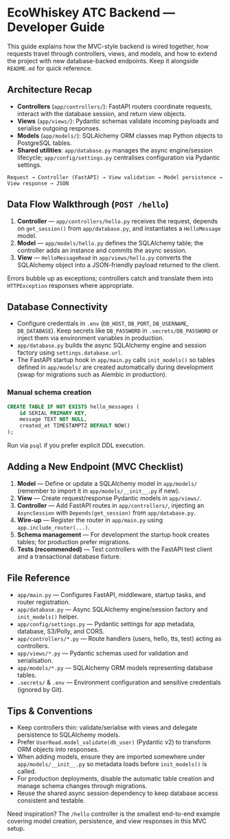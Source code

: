 # EcoWhiskey ATC Backend — Developer Guide

This guide explains how the MVC-style backend is wired together, how requests travel through controllers, views, and models, and how to extend the project with new database-backed endpoints. Keep it alongside `README.md` for quick reference.

## Architecture Recap

- **Controllers** (`app/controllers/`): FastAPI routers coordinate requests, interact with the database session, and return view objects.
- **Views** (`app/views/`): Pydantic schemas validate incoming payloads and serialise outgoing responses.
- **Models** (`app/models/`): SQLAlchemy ORM classes map Python objects to PostgreSQL tables.
- **Shared utilities**: `app/database.py` manages the async engine/session lifecycle; `app/config/settings.py` centralises configuration via Pydantic settings.

```
Request → Controller (FastAPI) → View validation → Model persistence → View response → JSON
```

## Data Flow Walkthrough (`POST /hello`)

1. **Controller** — `app/controllers/hello.py` receives the request, depends on `get_session()` from `app/database.py`, and instantiates a `HelloMessage` model.
2. **Model** — `app/models/hello.py` defines the SQLAlchemy table; the controller adds an instance and commits the async session.
3. **View** — `HelloMessageRead` in `app/views/hello.py` converts the SQLAlchemy object into a JSON-friendly payload returned to the client.

Errors bubble up as exceptions; controllers catch and translate them into `HTTPException` responses where appropriate.

## Database Connectivity

- Configure credentials in `.env` (`DB_HOST`, `DB_PORT`, `DB_USERNAME`, `DB_DATABASE`). Keep secrets like `DB_PASSWORD` in `.secrets/DB_PASSWORD` or inject them via environment variables in production.
- `app/database.py` builds the async SQLAlchemy engine and session factory using `settings.database.url`.
- The FastAPI startup hook in `app/main.py` calls `init_models()` so tables defined in `app/models/` are created automatically during development (swap for migrations such as Alembic in production).

### Manual schema creation

```sql
CREATE TABLE IF NOT EXISTS hello_messages (
    id SERIAL PRIMARY KEY,
    message TEXT NOT NULL,
    created_at TIMESTAMPTZ DEFAULT NOW()
);
```

Run via `psql` if you prefer explicit DDL execution.

## Adding a New Endpoint (MVC Checklist)

1. **Model** — Define or update a SQLAlchemy model in `app/models/` (remember to import it in `app/models/__init__.py` if new).
2. **View** — Create request/response Pydantic models in `app/views/`.
3. **Controller** — Add FastAPI routes in `app/controllers/`, injecting an `AsyncSession` with `Depends(get_session)` from `app/database.py`.
4. **Wire-up** — Register the router in `app/main.py` using `app.include_router(...)`.
5. **Schema management** — For development the startup hook creates tables; for production prefer migrations.
6. **Tests (recommended)** — Test controllers with the FastAPI test client and a transactional database fixture.

## File Reference

- `app/main.py` — Configures FastAPI, middleware, startup tasks, and router registration.
- `app/database.py` — Async SQLAlchemy engine/session factory and `init_models()` helper.
- `app/config/settings.py` — Pydantic settings for app metadata, database, S3/Polly, and CORS.
- `app/controllers/*.py` — Route handlers (users, hello, tts, test) acting as controllers.
- `app/views/*.py` — Pydantic schemas used for validation and serialisation.
- `app/models/*.py` — SQLAlchemy ORM models representing database tables.
- `.secrets/` & `.env` — Environment configuration and sensitive credentials (ignored by Git).

## Tips & Conventions

- Keep controllers thin: validate/serialise with views and delegate persistence to SQLAlchemy models.
- Prefer `UserRead.model_validate(db_user)` (Pydantic v2) to transform ORM objects into responses.
- When adding models, ensure they are imported somewhere under `app/models/__init__.py` so metadata loads before `init_models()` is called.
- For production deployments, disable the automatic table creation and manage schema changes through migrations.
- Reuse the shared async session dependency to keep database access consistent and testable.

Need inspiration? The `/hello` controller is the smallest end-to-end example covering model creation, persistence, and view responses in this MVC setup.
